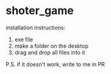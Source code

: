 # shoter_game
installation instructions:
1. exe file
2. make a folder on the desktop
3. drag and drop all files into it

P.S. if it doesn't work, write to me in PR
